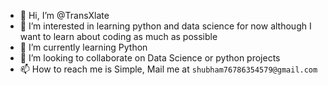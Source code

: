 - 👋 Hi, I’m @TransXlate
- 👀 I’m interested in learning python and data science for now although I want to learn about coding as much as possible
- 🌱 I’m currently learning Python
- 💞️ I’m looking to collaborate on Data Science or python projects
- 📫 How to reach me is Simple, Mail me at `shubham76786354579@gmail.com`

<!---
TransXlate/TransXlate is a ✨ special ✨ repository because its `README.md` (this file) appears on your GitHub profile.
You can click the Preview link to take a look at your changes.
--->
